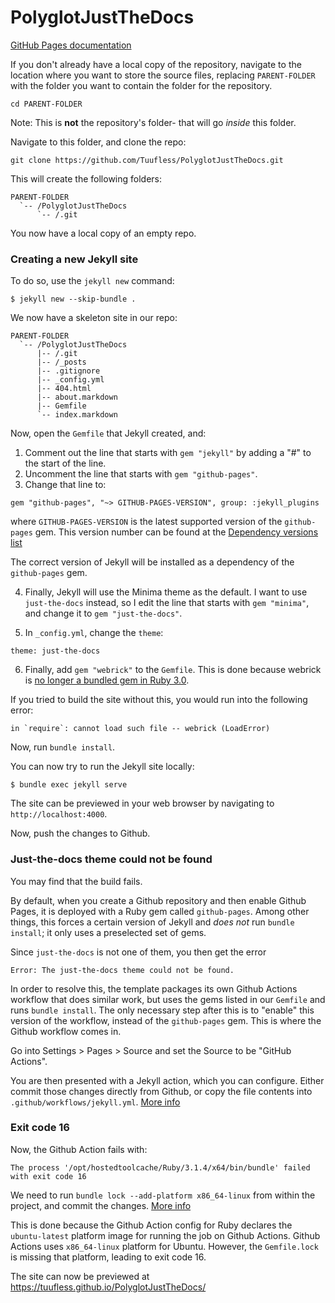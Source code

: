 # PolyglotJustTheDocs

[GitHub Pages documentation](https://docs.github.com/en/pages)

If you don't already have a local copy of the repository, navigate to the 
location where you want to store the source files, replacing `PARENT-FOLDER`
with the folder you want to contain the folder for the repository.
```
cd PARENT-FOLDER
```
Note: This is **not** the repository's folder- that will go _inside_ this
folder.

Navigate to this folder, and clone the repo:
```
git clone https://github.com/Tuufless/PolyglotJustTheDocs.git
```

This will create the following folders:

```
PARENT-FOLDER
  `-- /PolyglotJustTheDocs
      `-- /.git
```
You now have a local copy of an empty repo.

### Creating a new Jekyll site

To do so, use the `jekyll new` command:
```
$ jekyll new --skip-bundle .
```
We now have a skeleton site in our repo:
```
PARENT-FOLDER
  `-- /PolyglotJustTheDocs
      |-- /.git
      |-- /_posts
      |-- .gitignore
      |-- _config.yml
      |-- 404.html
      |-- about.markdown
      |-- Gemfile
      `-- index.markdown
```

Now, open the `Gemfile` that Jekyll created, and:

1. Comment out the line that starts with `gem "jekyll"` by adding a "#" to the
   start of the line.
2. Uncomment the line that starts with `gem "github-pages"`.
3. Change that line to:
```
gem "github-pages", "~> GITHUB-PAGES-VERSION", group: :jekyll_plugins
```
where `GITHUB-PAGES-VERSION` is the latest supported version of the
`github-pages` gem. This version number can be found at the
[Dependency versions list](https://pages.github.com/versions/)

The correct version of Jekyll will be installed as a dependency of the
`github-pages` gem.

4. Finally, Jekyll will use the Minima theme as the default. I want to use `just-the-docs` instead, so I edit the line that starts with `gem "minima"`, and change it to `gem "just-the-docs"`.

5. In `_config.yml`, change the `theme`:
```
theme: just-the-docs
```

6. Finally, add `gem "webrick"` to the `Gemfile`. This is done because webrick
is [no longer a bundled gem in Ruby 3.0](https://www.ruby-lang.org/en/news/2020/12/25/ruby-3-0-0-released/).

If you tried to build the site without this, you would run into the following
error:
```
in `require`: cannot load such file -- webrick (LoadError)
```

Now, run `bundle install`.

You can now try to run the Jekyll site locally:
```
$ bundle exec jekyll serve
```
The site can be previewed in your web browser by navigating to `http://localhost:4000`.

Now, push the changes to Github.

### Just-the-docs theme could not be found

You may find that the build fails.

By default, when you create a Github repository and then enable Github Pages,
it is deployed with a Ruby gem called `github-pages`. Among other things, this
forces a certain version of Jekyll and _does not_ run `bundle install`; it only
uses a preselected set of gems.

Since `just-the-docs` is not one of them, you then get the error
```
Error: The just-the-docs theme could not be found.
```
In order to resolve this, the template packages its own Github Actions workflow
that does similar work, but uses the gems listed in our `Gemfile` and runs
`bundle install`. The only necessary step after this is to "enable" this version
of the workflow, instead of the `github-pages` gem. This is where the Github workflow comes in.

Go into Settings > Pages > Source and set the Source to be "GitHub Actions".

You are then presented with a Jekyll action, which you can configure. Either
commit those changes directly from Github, or copy the file contents into
`.github/workflows/jekyll.yml`. [More info](https://github.com/just-the-docs/just-the-docs/issues/1273)

### Exit code 16

Now, the Github Action fails with:
```
The process '/opt/hostedtoolcache/Ruby/3.1.4/x64/bin/bundle' failed with exit code 16
```

We need to run `bundle lock --add-platform x86_64-linux` from within the
project, and commit the changes. [More info](https://stackoverflow.com/questions/72331753/ruby-and-rails-github-action-exit-code-16)

This is done because the Github Action config for Ruby declares the `ubuntu-latest`
platform image for running the job on Github Actions. Github Actions uses
`x86_64-linux` platform for Ubuntu. However, the `Gemfile.lock` is missing that
platform, leading to exit code 16.

The site can now be previewed at https://tuufless.github.io/PolyglotJustTheDocs/
